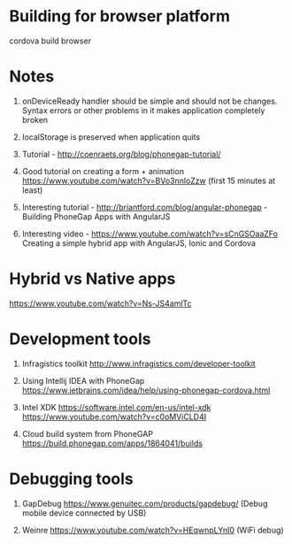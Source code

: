 # Building for browser platform

cordova build browser

# Notes

1. onDeviceReady handler should be simple and should not be changes. Syntax errors or other problems 
in it makes application completely broken

2. localStorage is preserved when application quits
 
3. Tutorial - http://coenraets.org/blog/phonegap-tutorial/

4. Good tutorial on creating a form + animation https://www.youtube.com/watch?v=BVo3nnloZzw (first 15 minutes at least)

5. Interesting tutorial - http://briantford.com/blog/angular-phonegap - Building PhoneGap Apps with AngularJS

6. Interesting video - https://www.youtube.com/watch?v=sCnGSOaaZFo Creating a simple hybrid app with AngularJS, Ionic and Cordova

# Hybrid vs Native apps
 
 https://www.youtube.com/watch?v=Ns-JS4amlTc
 
# Development tools

1. Infragistics toolkit http://www.infragistics.com/developer-toolkit

2. Using Intellij IDEA with PhoneGap https://www.jetbrains.com/idea/help/using-phonegap-cordova.html

3. Intel XDK https://software.intel.com/en-us/intel-xdk https://www.youtube.com/watch?v=c0oMViCLD4I 
 
4. Cloud build system from PhoneGAP https://build.phonegap.com/apps/1864041/builds
 
# Debugging tools

1. GapDebug https://www.genuitec.com/products/gapdebug/ (Debug mobile device connected by USB)

2. Weinre https://www.youtube.com/watch?v=HEqwnpLYnI0 (WiFi debug)
 
 